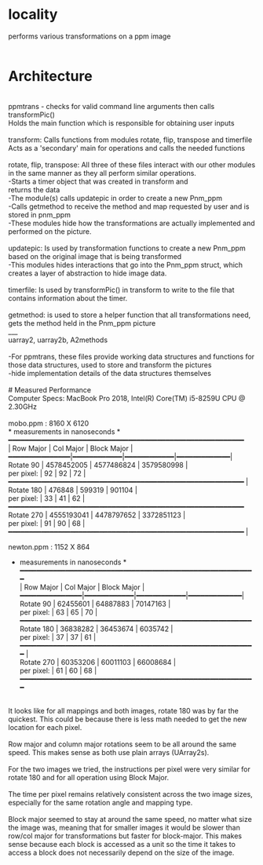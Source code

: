 # locality <br />
performs various transformations on a ppm image <br />
<br />
# Architecture <br />
<br />
ppmtrans - checks for valid command line arguments then calls transformPic() <br />
        Holds the main function which is responsible for obtaining user inputs <br />
<br />
transform: Calls functions from modules rotate, flip, transpose and timerfile <br />
Acts as a 'secondary' main for operations and calls the needed functions <br />
<br />
rotate, flip, transpose: All three of these files interact with our other modules in the same manner as they all perform similar operations. <br />
       -Starts a timer object that was created in transform and <br />
            returns the data <br />
       -The module(s) calls updatepic in order to create a new Pnm_ppm <br />
       -Calls getmethod to receive the method and map requested by user and is stored in pnm_ppm <br />
       -These modules hide how the transformations are actually implemented and performed on the picture. <br />
<br />
updatepic: Is used by transformation functions to create a new Pnm_ppm based on the original image that is being transformed <br />
         -This modules hides interactions that go into the Pnm_ppm struct, which creates a layer of abstraction to hide image data. <br />
<br />
timerfile: Is used by transformPic() in transform to write to the file that contains information about the timer. <br />
<br />
getmethod: is used to store a helper function that all transformations need, gets the method held in the Pnm_ppm picture <br />
___ <br />
uarray2, uarray2b, A2methods <br />
<br />
-For ppmtrans, these files provide working data structures and functions for those data structures, used to store and transform the pictures <br />
-hide implementation details of the data structures themselves <br />
<br />
# Measured Performance <br />
Computer Specs: MacBook Pro 2018, Intel(R) Core(TM) i5-8259U CPU @ 2.30GHz <br />
<br />
mobo.ppm : 8160 X 6120 <br />
 * measurements in nanoseconds * <br />
━━━━━━━━━━━━━━━━━━━━━━━━━━━━━━━━━━━━━━━━━━━━━━━━━━━━━━━━━ <br />
               |  Row Major |  Col Major  | Block Major | <br />
━━━━━━━━━━━━━━━|━━━━━━━━━━━━|━━━━━━━━━━━━|━━━━━━━━━━━━━| <br />
Rotate 90      | 4578452005 | 4577486824  | 3579580998  | <br />
    per pixel: | 92         | 92          | 72          | <br />
━━━━━━━━━━━━━━━━━━━━━━━━━━━━━━━━━━━━━━━━━━━━━━━━━━━━━━━━━ | <br />
Rotate 180     | 476848     | 599319      | 901104      | <br />
    per pixel: | 33         | 41          | 62          | <br />
━━━━━━━━━━━━━━━━━━━━━━━━━━━━━━━━━━━━━━━━━━━━━━━━━━━━━━━━━<br />
Rotate 270     | 4555193041 | 4478797652  | 3372851123  | <br />
    per pixel: | 91         | 90          | 68          | <br />
━━━━━━━━━━━━━━━━━━━━━━━━━━━━━━━━━━━━━━━━━━━━━━━━━━━━━━━━━ | <br />

newton.ppm : 1152 X 864 <br />
 * measurements in nanoseconds * <br />
━━━━━━━━━━━━━━━━━━━━━━━━━━━━━━━━━━━━━━━━━━━━━━━━━━━━━━━━━ <br />
               |  Row Major |  Col Major  | Block Major | <br />
━━━━━━━━━━━━━━━|━━━━━━━━━━━━|━━━━━━━━━━━━|━━━━━━━━━━━━━| <br />
Rotate 90      | 62455601   | 64887883    | 70147163    | <br />
    per pixel: | 63         | 65          | 70          | <br />
━━━━━━━━━━━━━━━━━━━━━━━━━━━━━━━━━━━━━━━━━━━━━━━━━━━━━━━━ <br />
Rotate 180     | 36838282   | 36453674    | 6035742     | <br />
    per pixel: | 37         | 37          | 61          | <br />
━━━━━━━━━━━━━━━━━━━━━━━━━━━━━━━━━━━━━━━━━━━━━━━━━━━━━━━━━ | <br />
Rotate 270     | 60353206   | 60011103    | 66008684    | <br />
    per pixel: | 61         | 60          | 68          | <br />
━━━━━━━━━━━━━━━━━━━━━━━━━━━━━━━━━━━━━━━━━━━━━━━━━━━━━━━━━ <br />
<br />
It looks like for all mappings and both images, rotate 180 was by far the quickest. This could be because there is less math needed to get the new location for each pixel. <br />
<br />
Row major and column major rotations seem to be all around the same speed. This makes sense as both use plain arrays (UArray2s).<br />
<br />
For the two images we tried, the instructions per pixel were very similar for rotate 180 and for all operation using Block Major.<br />
<br />
The time per pixel remains relatively consistent across the two image sizes, especially for the same rotation angle and mapping type.<br />
<br />
Block major seemed to stay at around the same speed, no matter what size the image was, meaning that for smaller images it would be slower than row/col major for transformations but faster for block-major. This makes sense because each block is accessed as a unit so the time it takes to access a block does not necessarily depend on the size of the image.<br />
<br />

